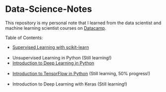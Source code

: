 # Data-Science-Notes
<p>This repository is my personal note that I learned from the data scientist and machine learning scientist courses on <a href="https://www.datacamp.com/" target="_blank">Datacamp</a>.</p>

<p>Table of Contents:</p>

<ul>
  
  <li>
    <a href="https://github.com/Thanarat-DS/Data-Science-Notes/blob/main/Supervised-Learning-with-scikit-learn/notebook.ipynb" target="_blank">Supervised Learning with scikit-learn</a> <br></br>
  </li>
  
  <li>
     Unsupervised Learning in Python (Still learning!)
  </li>

  <li>
    <a href="https://github.com/Thanarat-DS/Data-Science-Notes/blob/main/Introduction-to-Deep-Learning-in-Python/notebook.ipynb" target="_blank">Introduction to Deep Learning in Python</a> <br></br>
  </li>
  
  <li>
    <a href="https://github.com/Thanarat-DS/Data-Science-Notes/blob/main/Introduction-to-TensorFlow-in-Python/notebook.ipynb" target="_blank">Introduction to TensorFlow in Python</a> (Still learning, 50% progress!) <br></br>
  </li>
  
  <li>
    Introduction to Deep Learning with Keras (Still learning!)<br></br>
  </li>
  
</ul>

<!-- (Still learning, 70% progress!) -->
